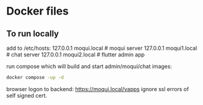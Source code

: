 # Docker files

## To run locally

add to /etc/hosts:
127.0.0.1 moqui.local # moqui server
127.0.0.1 moqui1.local # chat server
127.0.0.1 moqui2.local # flutter admin app


run compose which will build and start admin/moqui/chat images:
```sh
docker compose -up -d
```


browser logon to backend: https://moqui.local/vapps
ignore ssl errors of self signed cert.

